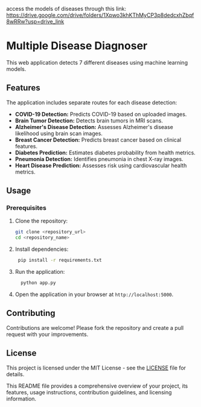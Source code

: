  access the models of diseases through this link: https://drive.google.com/drive/folders/1Xpwo3khKThMyCP3p8dedcxhZbqf8wRRw?usp=drive_link
# Multiple Disease Diagnoser

This web application detects 7 different diseases using machine learning models.

## Features

The application includes separate routes for each disease detection:

- **COVID-19 Detection:** Predicts COVID-19 based on uploaded images.
- **Brain Tumor Detection:** Detects brain tumors in MRI scans.
- **Alzheimer's Disease Detection:** Assesses Alzheimer's disease likelihood using brain scan images.
- **Breast Cancer Detection:** Predicts breast cancer based on clinical features.
- **Diabetes Prediction:** Estimates diabetes probability from health metrics.
- **Pneumonia Detection:** Identifies pneumonia in chest X-ray images.
- **Heart Disease Prediction:** Assesses risk using cardiovascular health metrics.

## Usage

### Prerequisites

1. Clone the repository:
   ```bash
   git clone <repository_url>
   cd <repository_name>


2. Install dependencies:
   ```bash
    pip install -r requirements.txt

4. Run the application:
   ```bash
     python app.py

5. Open the application in your browser at `http://localhost:5000`.

## Contributing

Contributions are welcome! Please fork the repository and create a pull request with your improvements.

## License

This project is licensed under the MIT License - see the [LICENSE](LICENSE) file for details.

This README file provides a comprehensive overview of your project, its features, usage instructions, contribution guidelines, and licensing information.
